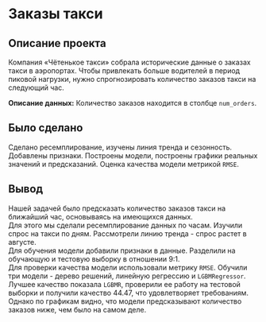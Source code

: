 # Заказы такси  

## Описание проекта  
Компания «Чётенькое такси» собрала исторические данные о заказах такси в аэропортах. 
Чтобы привлекать больше водителей в период пиковой нагрузки, нужно спрогнозировать количество заказов такси на следующий час.  

**Описание данных:** Количество заказов находится в столбце `num_orders`.

## Было сделано  
Сделано ресемплирование, изучены линия тренда и сезонность. Добавлены признаки. 
Построены модели, построены графики реальных значений и предсказаний. Оценка качества модели метрикой `RMSE`.

## Вывод  
Нашей задачей было предсказать количество заказов такси на ближайший час, основываясь на имеющихся данных.  
Для этого мы сделали ресемплирование данных по часам. Изучили спрос на такси по дням. 
Рассмотрели линию тренда - спрос растет в августе.  
Для обучения модели добавили признаки в данные. Разделили на обучающую и тестовую выборку в отношении 9:1.   
Для проверки качества модели использовали метрику `RMSE`.
Обучили три модели - дерево решений, линейную регрессию и `LGBMRegressor`. 
Лучшее качество показала `LGBMR`, проверили ее работу на тестовой выборки и получили качество 44.47, 
что удовлетворяет требованиям.
Однако по графикам видно, что модели предсказывают количество заказов ниже, чем было на самом деле.
